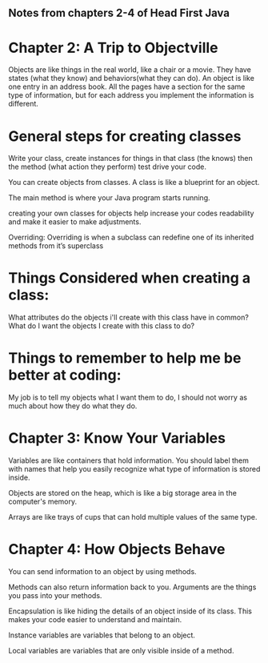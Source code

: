 ## Notes from chapters 2-4 of Head First Java

# Chapter 2: A Trip to Objectville

Objects are like things in the real world, like a chair or a movie. They have states (what they know) and behaviors(what they can do). 
An object is like one entry in an address book. All the pages have a section for the same type of information, but for each address you implement the information is different.

# General steps for creating classes

Write your class, create instances for things in that class (the knows) then the method (what action they perform) test drive your code.

You can create objects from classes. A class is like a blueprint for an object. 

The main method is where your Java program starts running. 

creating your own classes for objects help increase your codes readability and make it easier to make adjustments.

Overriding: Overriding is when a subclass can redefine one of its inherited methods from it’s superclass

# Things Considered when creating a class:
 What attributes do the objects i'll create with this class have in common? What do I want the objects I create with this class to do?

# Things to remember to help me be better at coding:

My job is to tell my objects what I want them to do, I should not worry as much about how they do what they do.

# Chapter 3: Know Your Variables

Variables are like containers that hold information. You should label them with names that help you easily recognize what type of information is stored inside.

Objects are stored on the heap, which is like a big storage area in the computer's memory.

Arrays are like trays of cups that can hold multiple values of the same type.

# Chapter 4: How Objects Behave

You can send information to an object by using methods. 

Methods can also return information back to you. 
Arguments are the things you pass into your methods.

Encapsulation is like hiding the details of an object inside of its class. This makes your code easier to understand and maintain. 

Instance variables are variables that belong to an object. 

Local variables are variables that are only visible inside of a method. 
